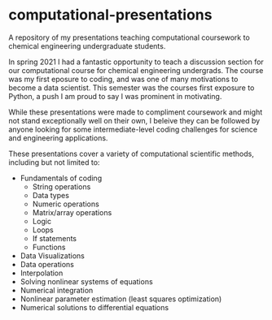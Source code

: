 # computational-presentations
A repository of my presentations teaching computational coursework to chemical engineering undergraduate students.


In spring 2021 I had a fantastic opportunity to teach a discussion section for our computational course for chemical engineering undergrads. The course was my first eposure to coding, and was one of many motivations to become a data scientist. This semester was the courses first exposure to Python, a push I am proud to say I was prominent in motivating.

While these presentations were made to compliment coursework and might not stand exceptionally well on their own, I beleive they can be followed by anyone looking for some intermediate-level coding challenges for science and engineering applications.

These presentations cover a variety of computational scientific methods, including but not limited to:
- Fundamentals of coding
  * String operations
  * Data types
  * Numeric operations
  * Matrix/array operations
  * Logic
  * Loops
  * If statements
  * Functions
- Data Visualizations
- Data operations
- Interpolation
- Solving nonlinear systems of equations
- Numerical integration
- Nonlinear parameter estimation (least squares optimization)
- Numerical solutions to differential equations
